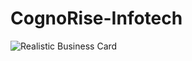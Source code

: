 # CognoRise-Infotech


![Realistic Business Card](https://github.com/Manvanthakash/CognoRise-Infotech/assets/145033766/5ca29a84-dc7c-4bb8-be33-c55b7af21e8e)
